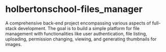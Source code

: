 # holbertonschool-files_manager
A comprehensive back-end project encompassing various aspects of full-stack development. The goal is to build a simple platform for file management with functionalities like user authentication, file listing, uploading, permission changing, viewing, and generating thumbnails for images.

